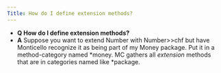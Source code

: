 ```yaml
---
Title: How do I define extension methods?
---
```


- **Q How do I define extension methods?**
- **A** Suppose you want to extend Number with Number>>chf but have Monticello recognize it as being part of my Money package.
Put it in a method-category named \*money.
MC gathers all *extension* methods that are in categories named like \*package.
